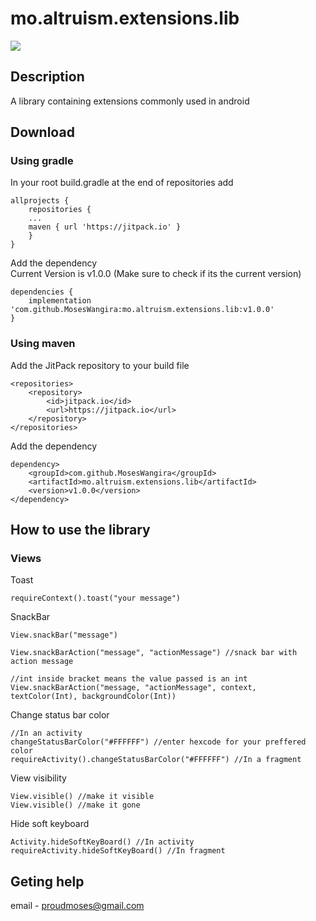 # mo.altruism.extensions.lib
[![](https://jitpack.io/v/MosesWangira/mo.altruism.extensions.lib.svg)](https://jitpack.io/#MosesWangira/mo.altruism.extensions.lib)


## Description
A library containing extensions commonly used in android

## Download 

### Using gradle
In your root build.gradle at the end of repositories add
```
allprojects {
 	repositories {
	...
	maven { url 'https://jitpack.io' }
	}
}
```

Add the dependency<br/>
Current Version is v1.0.0 (Make sure to check if its the current version)

```
dependencies {
    implementation 'com.github.MosesWangira:mo.altruism.extensions.lib:v1.0.0'
}
```

### Using maven
Add the JitPack repository to your build file

```
<repositories>
	<repository>
		<id>jitpack.io</id>
		<url>https://jitpack.io</url>
	</repository>
</repositories>
```

Add the dependency

```
dependency>
	<groupId>com.github.MosesWangira</groupId>
	<artifactId>mo.altruism.extensions.lib</artifactId>
	<version>v1.0.0</version>
</dependency>
```

## How to use the library
### Views
Toast
```
requireContext().toast("your message")
```
SnackBar 
```
View.snackBar("message")

View.snackBarAction("message", "actionMessage") //snack bar with action message

//int inside bracket means the value passed is an int
View.snackBarAction("message, "actionMessage", context, textColor(Int), backgroundColor(Int)) 
```
Change status bar color
```
//In an activity
changeStatusBarColor("#FFFFFF") //enter hexcode for your preffered color
requireActivity().changeStatusBarColor("#FFFFFF") //In a fragment
```
View visibility
```
View.visible() //make it visible
View.visible() //make it gone
```
Hide soft keyboard
```
Activity.hideSoftKeyBoard() //In activity
requireActivity.hideSoftKeyBoard() //In fragment
```


## Geting help
email - <a href ="">proudmoses@gmail.com</a>
